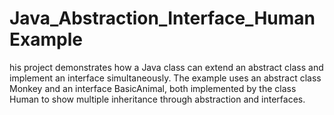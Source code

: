 # Java_Abstraction_Interface_HumanExample
his project demonstrates how a Java class can extend an abstract class and implement an interface simultaneously. The example uses an abstract class Monkey and an interface BasicAnimal, both implemented by the class Human to show multiple inheritance through abstraction and interfaces.
